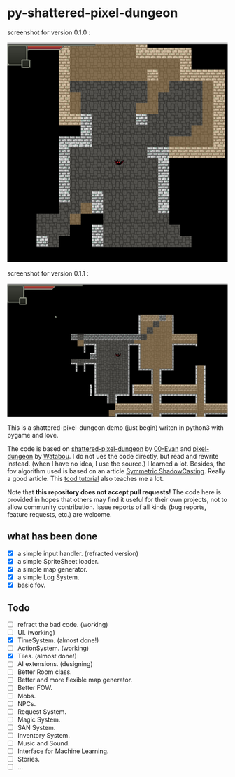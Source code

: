 # py-shattered-pixel-dungeon

screenshot for version 0.1.0 :

![screenshot](doc/screenshot/version_0_1_0.png)

screenshot for version 0.1.1 :

![screenshot](doc/screenshot/version_0_1_1.png)

This is a shattered-pixel-dungeon demo (just begin) writen in python3 with pygame and love.

The code is based on 
[shattered-pixel-dungeon](https://github.com/00-Evan/shattered-pixel-dungeon.git) by 
[00-Evan](https://github.com/00-Evan) and 
[pixel-dungeon](https://github.com/watabou/pixel-dungeon.git) by 
[Watabou](https://github.com/watabou). I do not ues the code directly, but read and rewrite instead.
(when I have no idea, I use the source.)
I learned a lot. Besides, the fov algorithm used is based on an article 
[Symmetric ShadowCasting](https://www.albertford.com/shadowcasting/). Really a good article. 
This [tcod tutorial](https://rogueliketutorials.com/tutorials/tcod/v2) also teaches me a lot.

Note that __this repository does not accept pull requests!__ The code here is provided in hopes that 
others may find it useful for their own projects, not to allow community contribution. 
Issue reports of all kinds (bug reports, feature requests, etc.) are welcome.

## what has been done

- [x] a simple input handler. (refracted version)
- [x] a simple SpriteSheet loader.
- [x] a simple map generator.
- [x] a simple Log System.
- [x] basic fov.

## Todo

- [ ] refract the bad code. (working)
- [ ] UI. (working)
- [x] TimeSystem. (almost done!)
- [ ] ActionSystem. (working)
- [x] Tiles. (almost done!)
- [ ] AI extensions. (designing)
- [ ] Better Room class.
- [ ] Better and more flexible map generator.
- [ ] Better FOW.
- [ ] Mobs.
- [ ] NPCs.
- [ ] Request System.
- [ ] Magic System.
- [ ] SAN System.
- [ ] Inventory System.
- [ ] Music and Sound.
- [ ] Interface for Machine Learning.
- [ ] Stories.
- [ ] ...